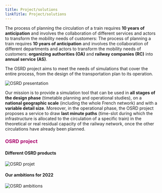 ```yaml
---
title: Project/solutions
linkTitle: Project/solutions
---
```


The process of planning the circulation of a train requires **10 years of anticipation** and involves the collaboration of different services and actors to transform the mobility needs of customers: The process of planning a train requires **10 years of anticipation** and involves the collaboration of different departments and actors to transform the mobility needs of customers: **organizing authorities (OA)** and **railway companies (RC)** into **annual service (AS)**.

The OSRD project aims to meet the needs of simulations that cover the entire process, from the design of the transportation plan to its operation.

![OSRD presentation](osrd_presentation.png)

Our mission is to provide a simulation tool that can be used in **all stages of the design phase** (timetable planning and operational studies), on a **national geographic scale** (including the whole French network) and with a **variable detail size**. Moreover, in the operational phase, the OSRD project proposes a service to draw **last minute paths** (time-slot during which the infrastructure is allocated to the circulation of a specific train) in the theoretical or real residual capacity of the railway network, once the other circulations have already been planned.

<font color=#aa026d>

### OSRD project

</font>

#### **Different OSRD products**

![OSRD projet](osrd_product.en.png)

#### **Our ambitions for 2022**

![OSRD ambitions](osrd_ambitions.en.png)
